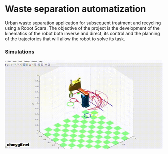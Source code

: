 # Waste separation automatization

Urban waste separation application for subsequent treatment and recycling using a Robot Scara. The objective of the project is the development of the kinematics of the robot both inverse and direct, its control and the planning of the trajectories that will allow the robot to solve its task.

### Simulations
![Simulation](https://github.com/renzo-guarise/scara-robot/blob/main/resources/simulation.gif)